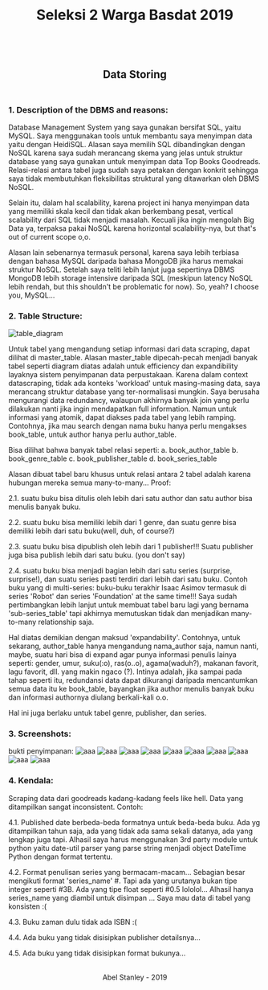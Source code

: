 <h1 align="center">
  <br>
  Seleksi 2 Warga Basdat 2019
  <br>
  <br>
</h1>

<h2 align="center">
  <br>
  Data Storing
  <br>
  <br>
</h2>


### 1. Description of the DBMS and reasons:

Database Management System yang saya gunakan bersifat SQL, yaitu MySQL. Saya menggunakan tools untuk membantu saya menyimpan data yaitu dengan HeidiSQL. Alasan saya memilih SQL dibandingkan dengan NoSQL karena saya sudah merancang skema yang jelas untuk struktur database yang saya gunakan untuk menyimpan data Top Books Goodreads. Relasi-relasi antara tabel juga sudah saya petakan dengan konkrit sehingga saya tidak membutuhkan fleksibilitas struktural yang ditawarkan oleh DBMS NoSQL.

Selain itu, dalam hal scalability, karena project ini hanya menyimpan data yang memiliki skala kecil dan tidak akan berkembang pesat, vertical scalability dari SQL tidak menjadi masalah. Kecuali jika ingin mengolah Big Data ya, terpaksa pakai NoSQL karena horizontal scalability-nya, but that's out of current scope o,o.

Alasan lain sebenarnya termasuk personal, karena saya lebih terbiasa dengan bahasa MySQL daripada bahasa MongoDB jika harus memakai struktur NoSQL. Setelah saya teliti lebih lanjut juga sepertinya DBMS MongoDB lebih storage intensive daripada SQL (meskipun latency NoSQL lebih rendah, but this shouldn't be problematic for now). So, yeah? I choose you, MySQL...

### 2. Table Structure:

![table_diagram](screenshots/Relational%20Table%20Diagram.png)

Untuk tabel yang mengandung setiap informasi dari data scraping, dapat dilihat di master_table.
Alasan master_table dipecah-pecah menjadi banyak tabel seperti diagram diatas adalah untuk efficiency dan expandibility layaknya sistem penyimpanan data perpustakaan. Karena dalam context datascraping, tidak ada konteks 'workload' untuk masing-masing data, saya merancang struktur database yang ter-normalisasi mungkin. Saya berusaha mengurangi data redundancy, walaupun akhirnya banyak join yang perlu dilakukan nanti jika ingin mendapatkan full information. Namun untuk informasi yang atomik, dapat diakses pada tabel yang lebih ramping. Contohnya, jika mau search dengan nama buku hanya perlu mengakses book_table, untuk author hanya perlu author_table.

Bisa dilihat bahwa banyak tabel relasi seperti:
a. book_author_table
b. book_genre_table
c. book_publisher_table
d. book_series_table

Alasan dibuat tabel baru khusus untuk relasi antara 2 tabel adalah karena hubungan mereka semua many-to-many... 
Proof:

2.1. suatu buku bisa ditulis oleh lebih dari satu author dan satu author bisa menulis banyak buku.

2.2. suatu buku bisa memiliki lebih dari 1 genre, dan suatu genre bisa demiliki lebih dari satu buku(well, duh, of course?)

2.3. suatu buku bisa dipublish oleh lebih dari 1 publisher!!! Suatu publisher juga bisa publish lebih dari satu buku. (you don't say)

2.4. suatu buku bisa menjadi bagian lebih dari satu series (surprise, surprise!), dan suatu series pasti terdiri dari lebih dari satu 
buku. Contoh buku yang di multi-series: buku-buku terakhir Isaac Asimov termasuk di series 'Robot' dan series 'Foundation' at the same time!!! Saya sudah pertimbangkan lebih lanjut untuk membuat tabel baru lagi yang bernama 'sub-series_table' tapi akhirnya memutuskan tidak dan menjadikan many-to-many relationship saja.

Hal diatas demikian dengan maksud 'expandability'. Contohnya, untuk sekarang, author_table hanya mengandung nama_author saja, namun nanti, maybe, suatu hari bisa di expand agar punya informasi penulis lainya seperti: gender, umur, suku(:o), ras(o..o), agama(waduh?), makanan favorit, lagu favorit, dll. yang makin ngaco (?). Intinya adalah, jika sampai pada tahap seperti itu, redundansi data dapat dikurangi daripada mencantumkan semua data itu ke book_table, bayangkan jika author menulis banyak buku dan informasi authornya diulang berkali-kali o.o.

Hal ini juga berlaku untuk tabel genre, publisher, dan series.

### 3. Screenshots:
bukti penyimpanan:
![aaa](screenshots/book_table.png)
![aaa](screenshots/author_table.png)
![aaa](screenshots/publisher_table.png)
![aaa](screenshots/genre_table.png)
![aaa](screenshots/series_table.png)
![aaa](screenshots/book_author_table.png)
![aaa](screenshots/book_publisher_table.png)
![aaa](screenshots/book_genre_table.png)
![aaa](screenshots/book_series_table.png)
![aaa](screenshots/master_table.png)

### 4. Kendala:
Scraping data dari goodreads kadang-kadang feels like hell. Data yang ditampilkan sangat inconsistent. Contoh:

4.1. Published date berbeda-beda formatnya untuk beda-beda buku. Ada yg ditampilkan tahun saja, ada yang tidak ada sama sekali datanya, ada yang lengkap juga tapi. Alhasil saya harus menggunakan 3rd party module untuk python yaitu date-util parser yang parse string menjadi object DateTime Python dengan format tertentu. 

4.2. Format penulisan series yang bermacam-macam... Sebagian besar mengikuti format 'series_name' #<buku urutan ke-x>. Tapi ada yang urutanya bukan tipe integer seperti #3B. Ada yang tipe float seperti #0.5 lololol... Alhasil hanya series_name yang diambil untuk disimpan ... Saya mau data di tabel yang konsisten :(
  
4.3. Buku zaman dulu tidak ada ISBN :(

4.4. Ada buku yang tidak disisipkan publisher detailsnya...

4.5. Ada buku yang tidak disisipkan format bukunya...
  
 
<p align="center">
  <br>
  Abel Stanley - 2019
  <br>
  <br>
</p>
